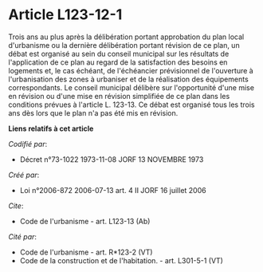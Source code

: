 # Article L123-12-1

Trois ans au plus après la délibération portant approbation du plan local d'urbanisme ou la dernière délibération portant
révision de ce plan, un débat est organisé au sein du conseil municipal sur les résultats de l'application de ce plan au
regard de la satisfaction des besoins en logements et, le cas échéant, de l'échéancier prévisionnel de l'ouverture à
l'urbanisation des zones à urbaniser et de la réalisation des équipements correspondants. Le conseil municipal délibère sur
l'opportunité d'une mise en révision ou d'une mise en révision simplifiée de ce plan dans les conditions prévues à l'article
L. 123-13. Ce débat est organisé tous les trois ans dès lors que le plan n'a pas été mis en révision.

**Liens relatifs à cet article**

_Codifié par_:

  - Décret n°73-1022 1973-11-08 JORF 13 NOVEMBRE 1973

_Créé par_:

  - Loi n°2006-872 2006-07-13 art. 4 II JORF 16 juillet 2006

_Cite_:

  - Code de l'urbanisme - art. L123-13 (Ab)

_Cité par_:

  - Code de l'urbanisme - art. R*123-2 (VT)
  - Code de la construction et de l'habitation. - art. L301-5-1 (VT)
